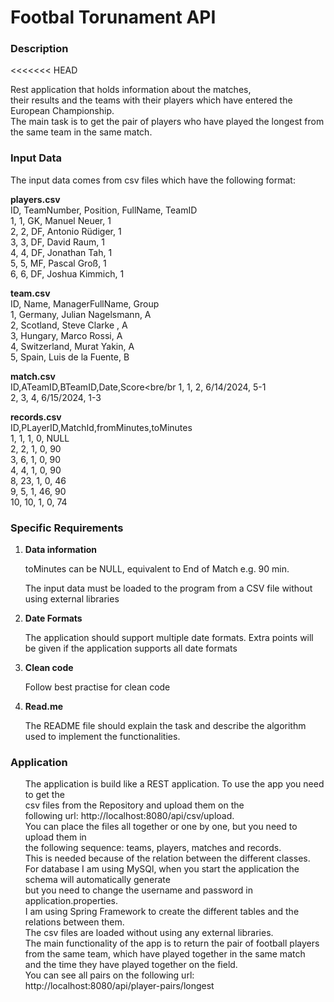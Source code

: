 # Footbal Torunament API

### Description
<<<<<<< HEAD

Rest application that holds information about the matches, <br />their results and the teams with their players which
have entered the European Championship.
<br/> The main task is to get the pair of players who have played the longest from the same team in the same match.

### Input Data

The input data comes from csv files which have the following format:<br />

**players.csv**<br/>
ID, TeamNumber, Position, FullName, TeamID<br />
1, 1, GK, Manuel Neuer, 1 <br />
2, 2, DF, Antonio Rüdiger, 1<br />
3, 3, DF, David Raum, 1<br />
4, 4, DF, Jonathan Tah, 1<br />
5, 5, MF, Pascal Groß, 1<br />
6, 6, DF, Joshua Kimmich, 1<br />

**team.csv**<br/>
ID, Name, ManagerFullName, Group<br />
1, Germany, Julian Nagelsmann, A<br />
2, Scotland, Steve Clarke , A<br />
3, Hungary, Marco Rossi, A<br />
4, Switzerland, Murat Yakin, A<br />
5, Spain, Luis de la Fuente, B<br />

**match.csv**<br/>
ID,ATeamID,BTeamID,Date,Score<bre/br
1, 1, 2, 6/14/2024, 5-1<br />
2, 3, 4, 6/15/2024, 1-3<br />

**records.csv**<br/>
ID,PLayerID,MatchId,fromMinutes,toMinutes<br/>
1, 1, 1, 0, NULL<br />
2, 2, 1, 0, 90<br />
3, 6, 1, 0, 90<br />
4, 4, 1, 0, 90<br />
8, 23, 1, 0, 46<br />
9, 5, 1, 46, 90<br />
10, 10, 1, 0, 74<br />

### Specific Requirements

1) **Data information** <br/>

  <ul>toMinutes can be NULL, equivalent to End of Match e.g. 90 min.</ul>
  <ul>The input data must be loaded to the program from a CSV file without using external libraries</ul>

2) **Date Formats**<br/>
  <ul>The application should support multiple date formats. Extra points will be given if the application supports all date formats </ul>

3) **Clean code** <br/>
 <ul> Follow best practise for clean code</ul>

4) **Read.me** <br/>
 <ul>The README file should explain the task and describe the algorithm used to implement the functionalities. </ul>


### Application 

<ul> 
The application is build like a REST application. To use the app you need to get the <br/>
csv files from the Repository and upload them on the <br/>following url: http://localhost:8080/api/csv/upload. <br/>
You can place the files all together or one by one, but you need to upload them in <br/>
the following sequence: teams, players, matches and records. <br/>
This is needed because of the relation between the different classes.<br/>
For database I am using MySQl, when you start the application the schema will automatically generate<br/>
but you need to change the username and password in application.properties.<br/>
I am using Spring Framework to create the different tables and the relations between them.<br/>
The csv files are loaded without using any external libraries. <br/>
The main functionality of the app is to return the pair of football players<br/>
from the same team, which have played together in the same match<br/>
and the time they have played together on the field.<br/>
You can see all pairs on the following url: http://localhost:8080/api/player-pairs/longest</ul>